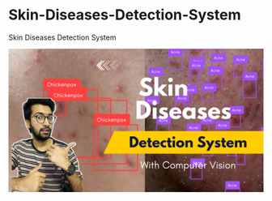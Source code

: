 # Skin-Diseases-Detection-System
Skin Diseases Detection System


[![Watch the video](https://github.com/pyresearch/Skin-Diseases-Detection-System/blob/main/skin.png)](https://www.youtube.com/watch?v=nz6Ta90BOtM)
